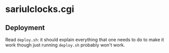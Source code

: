 # sariulclocks.cgi #

## Deployment ##

Read `deploy.sh`: it should explain everything that one needs to do to
make it work though just running `deploy.sh` probably won't work.
